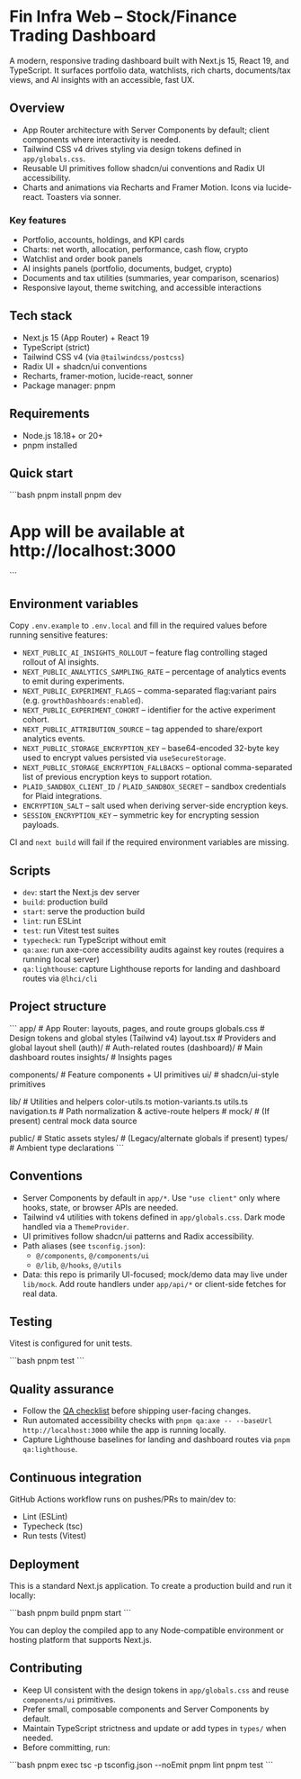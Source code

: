 # Fin Infra Web – Stock/Finance Trading Dashboard

A modern, responsive trading dashboard built with Next.js 15, React 19, and TypeScript. It surfaces portfolio data, watchlists, rich charts, documents/tax views, and AI insights with an accessible, fast UX.

## Overview

- App Router architecture with Server Components by default; client components where interactivity is needed.
- Tailwind CSS v4 drives styling via design tokens defined in `app/globals.css`.
- Reusable UI primitives follow shadcn/ui conventions and Radix UI accessibility.
- Charts and animations via Recharts and Framer Motion. Icons via lucide-react. Toasters via sonner.

### Key features

- Portfolio, accounts, holdings, and KPI cards
- Charts: net worth, allocation, performance, cash flow, crypto
- Watchlist and order book panels
- AI insights panels (portfolio, documents, budget, crypto)
- Documents and tax utilities (summaries, year comparison, scenarios)
- Responsive layout, theme switching, and accessible interactions

## Tech stack

- Next.js 15 (App Router) + React 19
- TypeScript (strict)
- Tailwind CSS v4 (via `@tailwindcss/postcss`)
- Radix UI + shadcn/ui conventions
- Recharts, framer-motion, lucide-react, sonner
- Package manager: pnpm

## Requirements

- Node.js 18.18+ or 20+
- pnpm installed

## Quick start

\`\`\`bash
pnpm install
pnpm dev
# App will be available at http://localhost:3000
\`\`\`

## Environment variables

Copy `.env.example` to `.env.local` and fill in the required values before running sensitive features:

- `NEXT_PUBLIC_AI_INSIGHTS_ROLLOUT` – feature flag controlling staged rollout of AI insights.
- `NEXT_PUBLIC_ANALYTICS_SAMPLING_RATE` – percentage of analytics events to emit during experiments.
- `NEXT_PUBLIC_EXPERIMENT_FLAGS` – comma-separated flag:variant pairs (e.g. `growthDashboards:enabled`).
- `NEXT_PUBLIC_EXPERIMENT_COHORT` – identifier for the active experiment cohort.
- `NEXT_PUBLIC_ATTRIBUTION_SOURCE` – tag appended to share/export analytics events.
- `NEXT_PUBLIC_STORAGE_ENCRYPTION_KEY` – base64-encoded 32-byte key used to encrypt values persisted via `useSecureStorage`.
- `NEXT_PUBLIC_STORAGE_ENCRYPTION_FALLBACKS` – optional comma-separated list of previous encryption keys to support rotation.
- `PLAID_SANDBOX_CLIENT_ID` / `PLAID_SANDBOX_SECRET` – sandbox credentials for Plaid integrations.
- `ENCRYPTION_SALT` – salt used when deriving server-side encryption keys.
- `SESSION_ENCRYPTION_KEY` – symmetric key for encrypting session payloads.

CI and `next build` will fail if the required environment variables are missing.

## Scripts

- `dev`: start the Next.js dev server
- `build`: production build
- `start`: serve the production build
- `lint`: run ESLint
- `test`: run Vitest test suites
- `typecheck`: run TypeScript without emit
- `qa:axe`: run axe-core accessibility audits against key routes (requires a running local server)
- `qa:lighthouse`: capture Lighthouse reports for landing and dashboard routes via `@lhci/cli`

## Project structure

\`\`\`
app/                 # App Router: layouts, pages, and route groups
	globals.css        # Design tokens and global styles (Tailwind v4)
	layout.tsx         # Providers and global layout shell
	(auth)/            # Auth-related routes
	(dashboard)/       # Main dashboard routes
	insights/          # Insights pages

components/          # Feature components + UI primitives
	ui/                # shadcn/ui-style primitives

lib/                 # Utilities and helpers
	color-utils.ts
	motion-variants.ts
	utils.ts
	navigation.ts      # Path normalization & active-route helpers
	# mock/            # (If present) central mock data source

public/              # Static assets
styles/              # (Legacy/alternate globals if present)
types/               # Ambient type declarations
\`\`\`

## Conventions

- Server Components by default in `app/*`. Use `"use client"` only where hooks, state, or browser APIs are needed.
- Tailwind v4 utilities with tokens defined in `app/globals.css`. Dark mode handled via a `ThemeProvider`.
- UI primitives follow shadcn/ui patterns and Radix accessibility.
- Path aliases (see `tsconfig.json`):
	- `@/components`, `@/components/ui`
	- `@/lib`, `@/hooks`, `@/utils`
- Data: this repo is primarily UI-focused; mock/demo data may live under `lib/mock`. Add route handlers under `app/api/*` or client-side fetches for real data.

## Testing

Vitest is configured for unit tests.

\`\`\`bash
pnpm test
\`\`\`

## Quality assurance

- Follow the [QA checklist](docs/qa-checklist.md) before shipping user-facing changes.
- Run automated accessibility checks with `pnpm qa:axe -- --baseUrl http://localhost:3000` while the app is
  running locally.
- Capture Lighthouse baselines for landing and dashboard routes via `pnpm qa:lighthouse`.

## Continuous integration

GitHub Actions workflow runs on pushes/PRs to main/dev to:

- Lint (ESLint)
- Typecheck (tsc)
- Run tests (Vitest)

## Deployment

This is a standard Next.js application. To create a production build and run it locally:

\`\`\`bash
pnpm build
pnpm start
\`\`\`

You can deploy the compiled app to any Node-compatible environment or hosting platform that supports Next.js.

## Contributing

- Keep UI consistent with the design tokens in `app/globals.css` and reuse `components/ui` primitives.
- Prefer small, composable components and Server Components by default.
- Maintain TypeScript strictness and update or add types in `types/` when needed.
- Before committing, run:

\`\`\`bash
pnpm exec tsc -p tsconfig.json --noEmit
pnpm lint
pnpm test
\`\`\`
